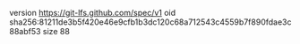 version https://git-lfs.github.com/spec/v1
oid sha256:81211de3b5f420e46e9cfb1b3dc120c68a712543c4559b7f890fdae3c88abf53
size 88
